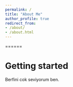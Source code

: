 ```yaml
---
permalink: /
title: "About Me"
author_profile: true
redirect_from:
- /about/
- /about.html
---
```



======

Getting started
======

Berfini cok seviyorum ben.